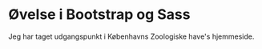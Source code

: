 # Øvelse i Bootstrap og Sass

Jeg har taget udgangspunkt i Københavns Zoologiske have's hjemmeside. 
